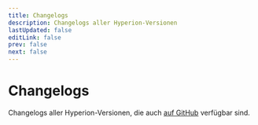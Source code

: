```yaml
---
title: Changelogs
description: Changelogs aller Hyperion-Versionen
lastUpdated: false
editLink: false
prev: false
next: false
---
```


<script setup>
import ChangelogList from '@theme/components/ChangelogList.vue'
</script>

# Changelogs

Changelogs aller Hyperion-Versionen, die auch [auf GitHub](https://github.com/hyperion-project/hyperion.ng/releases) verfügbar sind.

<ChangelogList />
